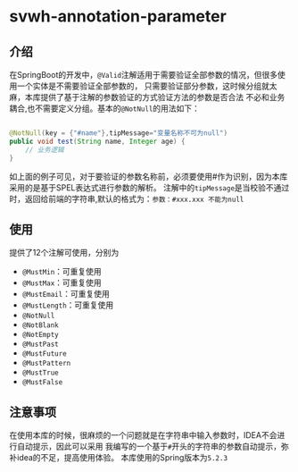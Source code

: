 # svwh-annotation-parameter

## 介绍
在SpringBoot的开发中，`@Valid`注解适用于需要验证全部参数的情况，但很多使用一个实体是不需要验证全部参数的，
只需要验证部分参数，这时候分组就太麻，本库提供了基于注解的参数验证的方式验证方法的参数是否合法
不必和业务耦合,也不需要定义分组。基本的`@NotNull`的用法如下：
```java

@NotNull(key = {"#name"},tipMessage="变量名称不可为null")
public void test(String name, Integer age) {
    // 业务逻辑
}
```
如上面的例子可见，对于要验证的参数名称前，必须要使用#作为识别，因为本库采用的是基于SPEL表达式进行参数的解析。
注解中的`tipMessage`是当校验不通过时，返回给前端的字符串,默认的格式为：`参数：#xxx.xxx 不能为null`
## 使用
提供了12个注解可使用，分别为
- `@MustMin`：可重复使用
- `@MustMax`：可重复使用
- `@MustEmail`：可重复使用
- `@MustLength`：可重复使用
- `@NotNull`
- `@NotBlank`
- `@NotEmpty`
- `@MustPast`
- `@MustFuture`
- `@MustPattern`
- `@MustTrue`
- `@MustFalse`

## 注意事项
在使用本库的时候，很麻烦的一个问题就是在字符串中输入参数时，IDEA不会进行自动提示，因此可以采用
我编写的一个基于`#`开头的字符串的参数自动提示，弥补idea的不足，提高使用体验。
本库使用的Spring版本为`5.2.3`

